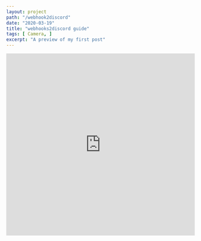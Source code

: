 ```yaml
---
layout: project
path: "/webhook2discord"
date: "2020-03-19"
title: "webhooks2discord guide"
tags: [ Camera, ]
excerpt: "A preview of my first post"
---
```


<div class="glitch-embed-wrap" style="height: 486px; width: 100%;">
  <iframe
    allow="geolocation; microphone; camera; midi; encrypted-media"
    src="https://glitch.com/embed/#!/embed/webhook2discord?previewSize=100&previewFirst=true&sidebarCollapsed=true"
    alt="webhook2discord on Glitch"
    style="height: 100%; width: 100%; border: 0;">
  </iframe>
</div>